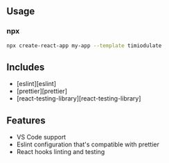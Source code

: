 ## Usage

### npx

```sh
npx create-react-app my-app --template timiodulate
```

## Includes

-   [eslint][eslint]
-   [prettier][prettier]
-   [react-testing-library][react-testing-library]

## Features

-   VS Code support
-   Eslint configuration that's compatible with prettier
-   React hooks linting and testing
